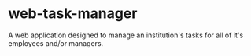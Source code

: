 # web-task-manager
A web application designed to manage an institution's tasks for all of it's employees and/or managers.



